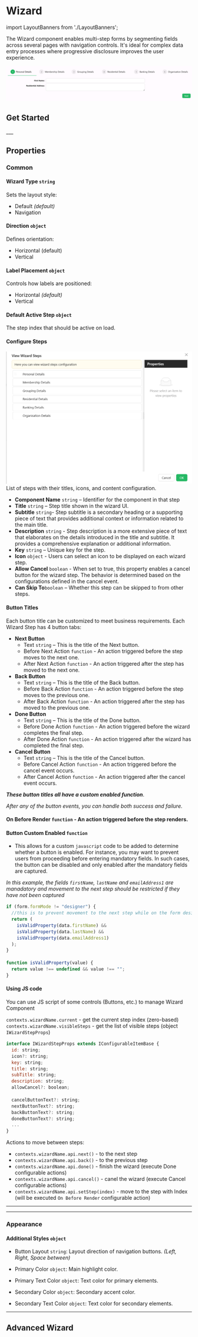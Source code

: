# Wizard

import LayoutBanners from './LayoutBanners';

The Wizard component enables multi-step forms by segmenting fields across several pages with navigation controls. It's ideal for complex data entry processes where progressive disclosure improves the user experience.

[//]: # '<iframe width="100%" height="500" src="https://pd-docs-adminportal-test.shesha.dev/shesha/forms-designer/?id=747834b4-9ef8-4088-a951-e976776b19ec" title="Wizard Component" ></iframe>'

![Image](../Layouts/images/wizard1.png)

## **Get Started**

<LayoutBanners url="https://app.guideflow.com/embed/3r3w71vf9k" type={1}/>
___

## **Properties**

### Common

#### **Wizard Type** `string`

Sets the layout style:

- Default *(default)*
- Navigation

#### **Direction** ``object``
Defines orientation:

- Horizontal (default)
- Vertical

#### **Label Placement** ``object``

Controls how labels are positioned:

- Horizontal *(default)*
- Vertical

#### **Default Active Step** ``object``
The step index that should be active on load.

#### **Configure Steps**
![Image](../Layouts/images/wizard2.png)
List of steps with their titles, icons, and content configuration.
- **Component Name** `string` – Identifier for the component in that step
- **Title** `string` – Step title shown in the wizard UI.
- **Subtitle** `string`- Step subtitle is a secondary heading or a supporting piece of text that provides additional context or information related to the main title.
- **Description** `string` - Step description is a more extensive piece of text that elaborates on the details introduced in the title and subtitle. It provides a comprehensive explanation or additional information.
- **Key** `string` – Unique key for the step.
- **Icon** `object` - Users can select an icon to be displayed on each wizard step.
- **Allow Cancel** `boolean` - When set to true, this property enables a cancel button for the wizard step. The behavior is determined based on the configurations defined in the cancel event.
- **Can Skip To**`boolean` – Whether this step can be skipped to from other steps.

#### Button Titles
Each button title can be customized to meet business requirements. Each Wizard Step has 4 button tabs:

- **Next Button**
    - Text `string` – This is the title of the Next button.
    - Before Next Action `function` - An action triggered before the step moves to the next one.
    - After Next Action `function` - An action triggered after the step has moved to the next one.
- **Back Button**
    - Text `string` – This is the title of the Back button.
    - Before Back Action `function` - An action triggered before the step moves to the previous one.
    - After Back Action `function` - An action triggered after the step has moved to the previous one.
- **Done Button**
    - Text `string` – This is the title of the Done button.
    - Before Done Action `function` - An action triggered before the wizard completes the final step.
    - After Done Action `function` - An action triggered after the wizard has completed the final step.
- **Cancel Button**
    - Text `string` – This is the title of the Cancel button.
    - Before Cancel Action `function` - An action triggered before the cancel event occurs.
    - After Cancel Action  `function` - An action triggered after the cancel event occurs.

_**These button titles all have a custom enabled function**_.

_After any of the button events, you can handle both success and failure._

#### On Before Render `function` -  An action triggered before the step renders.

#### Button Custom Enabled `function`

- This allows for a custom `javascript` code to be added to determine whether a button is enabled. For instance, you may want to prevent users from proceeding before entering mandatory fields. In such cases, the button can be disabled and only enabled after the mandatory fields are captured.

_In this example, the fields `firstName`, `lastName` and `emailAddress1` are manadatory and movement to the next step should be restricted if they have not been captured_

```javascript
if (form.formMode != "designer") {
  //this is to prevent movement to the next step while on the form designer
  return (
    isValidProperty(data.firstName) &&
    isValidProperty(data.lastName) &&
    isValidProperty(data.emailAddress1)
  );
}

function isValidProperty(value) {
  return value !== undefined && value !== "";
}
```

#### Using JS code
You can use JS script of some controls (Buttons, etc.) to manage Wizard Component

`contexts.wizardName.current` - get the current step index (zero-based)
`contexts.wizardName.visibleSteps` - get the list of visible steps (object `IWizardStepProps`)

```javascript
interface IWizardStepProps extends IConfigurableItemBase {
  id: string;
  icon?: string;
  key: string;
  title: string;
  subTitle: string;
  description: string;
  allowCancel?: boolean;

  cancelButtonText?: string;
  nextButtonText?: string;
  backButtonText?: string;
  doneButtonText?: string;
  ...
}
```

Actions to move between steps:
- `contexts.wizardName.api.next()` - to the next step
- `contexts.wizardName.api.back()` - to the previous step
- `contexts.wizardName.api.done()` - finish the wizard (execute Done configurable actions)
- `contexts.wizardName.api.cancel()` - canel the wizard (execute Cancel configurable actions)
- `contexts.wizardName.api.setStep(index)` - move to the step with Index (will be executed `On Before Render` configurable action)
___

___

### Appearance

#### **Additional Styles** ``object``

- Button Layout ``string``: Layout direction of navigation buttons. *(Left, Right, Space between)*

- Primary Color `object`: Main highlight color.

- Primary Text Color `object`: Text color for primary elements.

- Secondary Color `object`: Secondary accent color.

- Secondary Text Color `object`: Text color for secondary elements.

___

## **Advanced Wizard**

<LayoutBanners url="https://app.guideflow.com/embed/dkdwl20a9r" type={1}/>
